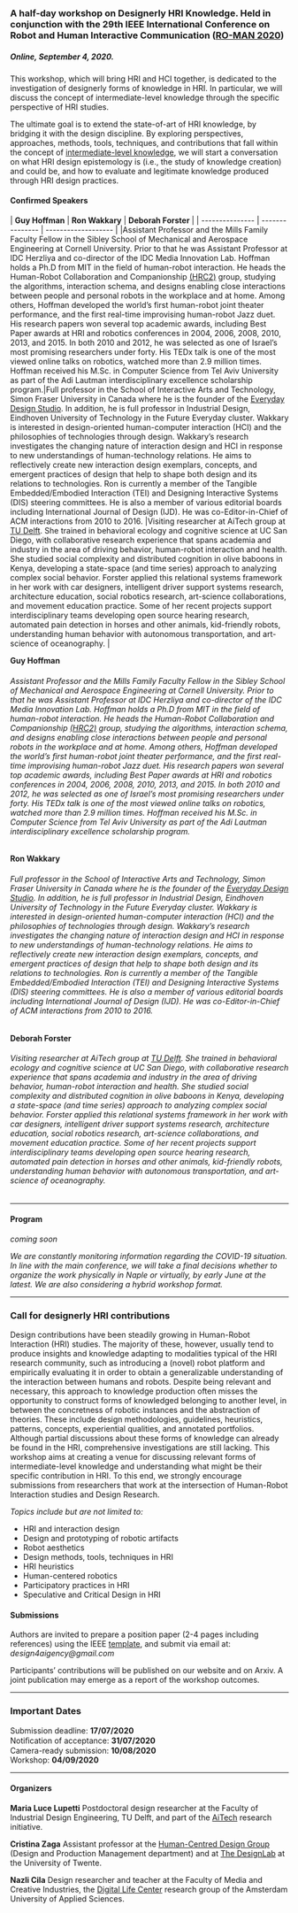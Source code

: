 ### A half-day workshop on Designerly HRI Knowledge. Held in conjunction with the 29th IEEE International Conference on Robot and Human Interactive Communication ([RO-MAN 2020](http://ro-man2020.unina.it/index.php))
##### Online, September 4, 2020.


This workshop, which will bring HRI and HCI together, is dedicated to the investigation of designerly forms of knowledge in HRI. In particular, we will discuss the concept of intermediate-level knowledge through the specific perspective of HRI studies. 

The ultimate goal is to extend the state-of-art of HRI knowledge, by bridging it with the design discipline. 
By exploring perspectives, approaches, methods, tools, techniques, and contributions that fall within the concept of [intermediate-level knowledge](http://mobilelifecentre.org/sites/default/files/a23-hook.pdf), we will start a conversation on what HRI design epistemology is (i.e., the study of knowledge creation) and could be, and how to evaluate and legitimate knowledge produced through HRI design practices.

#### Confirmed Speakers

| **Guy Hoffman** | **Ron Wakkary** | **Deborah Forster** |
| --------------- | --------------- | ------------------- | |Assistant Professor and the Mills Family Faculty Fellow in the Sibley School of Mechanical and Aerospace Engineering at Cornell University. Prior to that he was Assistant Professor at IDC Herzliya and co-director of the IDC Media Innovation Lab. Hoffman holds a Ph.D from MIT in the field of human-robot interaction. He heads the Human-Robot Collaboration and Companionship [(HRC2)](https://hrc2.io/) group, studying the algorithms, interaction schema, and designs enabling close interactions between people and personal robots in the workplace and at home. Among others, Hoffman developed the world’s first human-robot joint theater performance, and the first real-time improvising human-robot Jazz duet. His research papers won several top academic awards, including Best Paper awards at HRI and robotics conferences in 2004, 2006, 2008, 2010, 2013, and 2015. In both 2010 and 2012, he was selected as one of Israel’s most promising researchers under forty. His TEDx talk is one of the most viewed online talks on robotics, watched more than 2.9 million times. Hoffman received his M.Sc. in Computer Science from Tel Aviv University as part of the Adi Lautman interdisciplinary excellence scholarship program.|Full professor in the School of Interactive Arts and Technology, Simon Fraser University in Canada where he is the founder of the [Everyday Design Studio](eds.siat.sfu.ca). In addition, he is full professor in Industrial Design, Eindhoven University of Technology in the Future Everyday cluster. Wakkary is interested in design-oriented human-computer interaction (HCI) and the philosophies of technologies through design. Wakkary’s research investigates the changing nature of interaction design and HCI in response to new understandings of human-technology relations. He aims to reflectively create new interaction design exemplars, concepts, and emergent practices of design that help to shape both design and its relations to technologies. Ron is currently a member of the Tangible Embedded/Embodied Interaction (TEI) and Designing Interactive Systems (DIS) steering committees. He is also a member of various editorial boards including International Journal of Design (IJD). He was co-Editor-in-Chief of ACM interactions from 2010 to 2016. |Visiting researcher at AiTech group at [TU Delft](tudelft.nl/aitech/). She trained in behavioral ecology and cognitive science at UC San Diego, with collaborative research experience that spans academia and industry in the area of driving behavior, human-robot interaction and health. She studied social complexity and distributed cognition in olive baboons in Kenya, developing a state-space (and time series) approach to analyzing complex social behavior. Forster applied this relational systems framework in her work with car designers, intelligent driver support systems research, architecture education, social robotics research, art-science collaborations, and movement education practice.  Some of her recent projects support interdisciplinary teams developing open source hearing research, automated pain detection in horses and other animals, kid-friendly robots, understanding human behavior with autonomous transportation, and art-science of oceanography. |


**Guy Hoffman** 
###### Assistant Professor and the Mills Family Faculty Fellow in the Sibley School of Mechanical and Aerospace Engineering at Cornell University. Prior to that he was Assistant Professor at IDC Herzliya and co-director of the IDC Media Innovation Lab. Hoffman holds a Ph.D from MIT in the field of human-robot interaction. He heads the Human-Robot Collaboration and Companionship [(HRC2)](https://hrc2.io/) group, studying the algorithms, interaction schema, and designs enabling close interactions between people and personal robots in the workplace and at home. Among others, Hoffman developed the world’s first human-robot joint theater performance, and the first real-time improvising human-robot Jazz duet. His research papers won several top academic awards, including Best Paper awards at HRI and robotics conferences in 2004, 2006, 2008, 2010, 2013, and 2015. In both 2010 and 2012, he was selected as one of Israel’s most promising researchers under forty. His TEDx talk is one of the most viewed online talks on robotics, watched more than 2.9 million times. Hoffman received his M.Sc. in Computer Science from Tel Aviv University as part of the Adi Lautman interdisciplinary excellence scholarship program.

**Ron Wakkary** 
###### Full professor in the School of Interactive Arts and Technology, Simon Fraser University in Canada where he is the founder of the [Everyday Design Studio](eds.siat.sfu.ca). In addition, he is full professor in Industrial Design, Eindhoven University of Technology in the Future Everyday cluster. Wakkary is interested in design-oriented human-computer interaction (HCI) and the philosophies of technologies through design. Wakkary’s research investigates the changing nature of interaction design and HCI in response to new understandings of human-technology relations. He aims to reflectively create new interaction design exemplars, concepts, and emergent practices of design that help to shape both design and its relations to technologies. Ron is currently a member of the Tangible Embedded/Embodied Interaction (TEI) and Designing Interactive Systems (DIS) steering committees. He is also a member of various editorial boards including International Journal of Design (IJD). He was co-Editor-in-Chief of ACM interactions from 2010 to 2016.

**Deborah Forster** 
###### Visiting researcher at AiTech group at [TU Delft](tudelft.nl/aitech/). She trained in behavioral ecology and cognitive science at UC San Diego, with collaborative research experience that spans academia and industry in the area of driving behavior, human-robot interaction and health. She studied social complexity and distributed cognition in olive baboons in Kenya, developing a state-space (and time series) approach to analyzing complex social behavior. Forster applied this relational systems framework in her work with car designers, intelligent driver support systems research, architecture education, social robotics research, art-science collaborations, and movement education practice.  Some of her recent projects support interdisciplinary teams developing open source hearing research, automated pain detection in horses and other animals, kid-friendly robots, understanding human behavior with autonomous transportation, and art-science of oceanography. 

---

#### Program
_coming soon_

_We are constantly monitoring information regarding the COVID-19 situation. In line with the main conference, we will take a final decisions whether to organize the work physically in Naple or virtually, by early June at the latest. We are also considering a hybrid workshop format._

---

### Call for designerly HRI contributions
Design contributions have been steadily growing in Human-Robot Interaction (HRI) studies. The majority of these, however, usually tend to produce insights and knowledge adapting to modalities typical of the HRI research community, such as introducing a (novel) robot platform and empirically evaluating it in order to obtain a generalizable understanding of the interaction between humans and robots. Despite being relevant and necessary, this approach to knowledge production often misses the opportunity to construct forms of knowledged belonging to another level, in between the concretness of robotic instances and the abstraction of theories. These include design methodologies, guidelines, heuristics, patterns, concepts, experiential qualities, and annotated portfolios. Although partial discussions about these forms of knowledge can already be found in the HRI, comprehensive investigations are still lacking.
This workshop aims at creating a venue for discussing relevant forms of intermediate-level knowledge and understanding what might be their specific contribution in HRI.
To this end, we strongly encourage submissions from researchers that work at the intersection of Human-Robot Interaction studies and Design Research. 

_Topics include but are not limited to:_
- HRI and interaction design
- Design and prototyping of robotic artifacts
- Robot aesthetics
- Design methods, tools, techniques in HRI
- HRI heuristics
- Human-centered robotics
- Participatory practices in HRI
- Speculative and Critical Design in HRI


#### Submissions
Authors are invited to prepare a position paper (2-4 pages including references) using the IEEE [template](https://www.ieee.org/conferences/publishing/templates.html), and submit via email at: _design4aigency@gmail.com_

Participants’ contributions will be published on our website and on Arxiv. A joint publication may emerge as a report of the workshop outcomes.

---

### Important Dates
Submission deadline: **17/07/2020** <br/>
Notiﬁcation of acceptance: **31/07/2020**<br/>
Camera-ready submission: **10/08/2020**<br/> 
Workshop: **04/09/2020**<br/> 

---

#### Organizers

**Maria Luce Lupetti**
Postdoctoral design researcher at the Faculty of Industrial Design Engineering, TU Delft, and part of the [AiTech](https://www.tudelft.nl/aitech/projects/embodied-manifestos-of-human-ai-partnerships/) research initiative.

**Cristina Zaga**
Assistant professor at the [Human-Centred Design Group](https://www.utwente.nl/en/et/dpm/hcd/#staff) (Design and Production Management department) and at [The DesignLab](https://www.utwente.nl/en/designlab/) at the University of Twente. 

**Nazli Cila** 
Design researcher and teacher at the Faculty of Media and Creative Industries, the [Digital Life Center](http://www.digitallifecentre.nl/team/dr-nazli-cila) research group of the Amsterdam University of Applied Sciences. 

